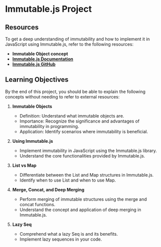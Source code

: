 # Immutable.js Project

## Resources

To get a deep understanding of immutability and how to implement it in JavaScript using Immutable.js, refer to the following resources:

- **Immutable Object concept**
- **[Immutable.js Documentation](https://immutable-js.github.io/immutable-js/)**
- **[Immutable.js GitHub](https://github.com/immutable-js/immutable-js)**

## Learning Objectives

By the end of this project, you should be able to explain the following concepts without needing to refer to external resources:

1. **Immutable Objects**
   - Definition: Understand what immutable objects are.
   - Importance: Recognize the significance and advantages of immutability in programming.
   - Application: Identify scenarios where immutability is beneficial.

2. **Using Immutable.js**
   - Implement immutability in JavaScript using the Immutable.js library.
   - Understand the core functionalities provided by Immutable.js.

3. **List vs Map**
   - Differentiate between the List and Map structures in Immutable.js.
   - Identify when to use List and when to use Map.

4. **Merge, Concat, and Deep Merging**
   - Perform merging of immutable structures using the merge and concat functions.
   - Understand the concept and application of deep merging in Immutable.js.

5. **Lazy Seq**
   - Comprehend what a lazy Seq is and its benefits.
   - Implement lazy sequences in your code.
